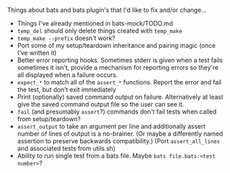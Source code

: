 Things about bats and bats plugin's that I'd like to fix and/or change...

* Things I've already mentioned in bats-mock/TODO.md
* `temp_del` should only delete things created with `temp_make`
* `temp_make --prefix` doesn't work?
* Port some of my setup/teardown inheritance and pairing magic (once I've written it)
* Better error reporting hooks.  Sometimes stderr is given when a test fails sometimes it isn't, provide a mechanism for reporting errors so they're all displayed when a failure occurs.
* `expect_*` to match all of the `assert_*` functions.  Report the error and fail the test, but don't exit immediately
* Print (optionally) saved command output on failure.  Alternatively at least give the saved command output file so the user can see it.
* `fail` (and presumably `assert`?) commands don't fail tests when called from setup/teardown?
* `assert_output` to take an argument per line and additionally assert number of lines of output is a no-brainer.  (Or maybe a differently named assertion to preserve backwards compatibility.)  (Port `assert_all_lines` and associated tests from utils.sh)
* Ability to run single test from a bats file.  Maybe `bats file.bats:<test number>`?
